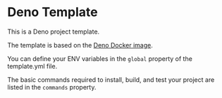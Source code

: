 # Deno Template

This is a Deno project template.

The template is based on the [Deno Docker image](https://hub.docker.com/denoland/deno/).

You can define your ENV variables in the `global` property of the template.yml file.

The basic commands required to install, build, and test your project are listed in the `commands` property. 
